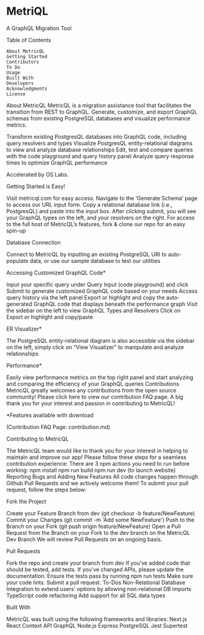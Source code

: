 # MetriQL
A GraphQL Migration Tool

Table of Contents

    About MetricQL
    Getting Started
    Contributors
    To Do
    Usage 
    Built With
    Developers
    Acknowledgments
    License


About MetricQL
MetricQL is a migration assistance tool that facilitates the transition from REST to GraphQL. Generate, customize, and export GraphQL schemas from existing PostgreSQL databases and visualize performance metrics.

Transform existing PostgresQL databases into GraphQL code, including query resolvers and types
Visualize PostgresQL entity-relational diagrams to view and analyze database relationships 
Edit, test and compare queries with the code playground and query history panel
Analyze query response times to optimize GraphQL performance



Accelerated by OS Labs. 

Getting Started is Easy!


Visit metricql.com for easy access. Navigate to the ‘Generate Schema’ page to access our URL input form. Copy a relational database link (i.e., PostgresQL) and paste into the input box. After clicking submit, you will see your GraphQL types on the left, and your resolvers on the right. For access to the full host of MetricQL’s features, fork & clone our repo for an easy spin-up


Database Connection

Connect to MetricQL by inputting an existing PostgreSQL URI to auto-populate data, or use our sample database to test our utilities

Accessing Customized GraphQL Code*

Input your specific query under Query Input (code playground) and click Submit to generate customized GraphQL code based on your needs
Access query history via the left panel 
Export or highlight and copy the auto-generated GraphQL code that displays beneath the performance graph
Visit the sidebar on the left to view GraphQL Types and Resolvers
Click on Export or highlight and copy/paste

ER Visualizer*

The PostgreSQL entity-relational diagram is also accessible via the sidebar on the left, simply click on “View Visualizer” to manipulate and analyze relationships

Performance*

Easily view performance metrics on the top right panel and start analyzing and comparing the efficiency of your GraphQL queries 
Contributions
MetricQL greatly welcomes any contributions from the open source community! Please click here to view our contribution FAQ page. A big thank you for your interest and passion in contributing to MetricQL!

*Features available with download

(Contribution FAQ Page: contribution.md)

Contributing to MetricQL

The MetricQL team would like to thank you for your interest in helping to maintain and improve our app!
Please follow these steps for a seamless contribution experience:
There are 3 npm actions you need to run before working:
npm install
npm run build
npm run dev (to launch website) 
Reporting Bugs and Adding New Features
All code changes happen through Github Pull Requests and we actively welcome them! To submit your pull request, follow the steps below:


Fork the Project

Create your Feature Branch from dev (git checkout -b feature/NewFeature)
Commit your Changes (git commit -m 'Add some NewFeature')
Push to the Branch on your Fork (git push origin feature/NewFeature)
Open a Pull Request from the Branch on your Fork to the dev branch on the MetricQL Dev Branch
We will review Pull Requests on an ongoing basis. 

Pull Requests

Fork the repo and create your branch from dev
If you've added code that should be tested, add tests.
If you've changed APIs, please update the documentation.
Ensure the tests pass by running npm run tests
Make sure your code lints.
Submit a pull request.
To-Dos
Non-Relational Database Integration to extend users' options by allowing non-relational DB imports
TypeScript code refactoring
Add support for all SQL data types

Built With

MetricQL was built using the following frameworks and libraries:
Next.js
React
Context API
GraphQL
Node.js
Express
PostgreSQL
Jest
Supertest
